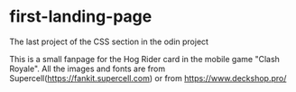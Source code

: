 # first-landing-page

The last project of the CSS section in the odin project

This is a small fanpage for the Hog Rider card in the mobile game "Clash Royale".
All the images and fonts are from Supercell(https://fankit.supercell.com) or from https://www.deckshop.pro/
